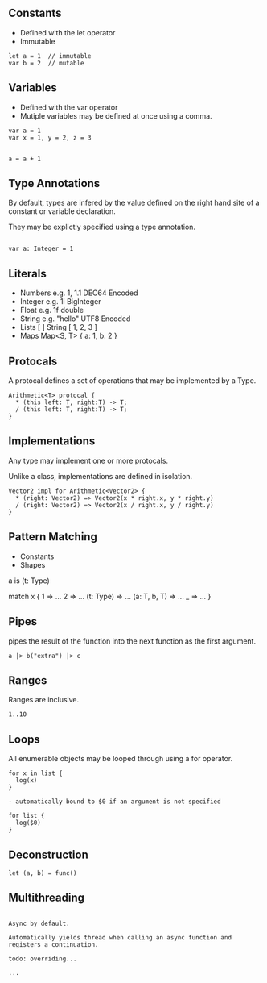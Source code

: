 ## Constants

- Defined with the let operator
- Immutable

```
let a = 1  // immutable
var b = 2  // mutable
```

## Variables

- Defined with the var operator
- Mutiple variables may be defined at once using a comma.
```
var a = 1
var x = 1, y = 2, z = 3


a = a + 1
```

## Type Annotations

By default, types are infered by the value defined on the right hand site of a constant or variable declaration.

They may be explictly specified using a type annotation.

 ```
 
 var a: Integer = 1
 
 ```

## Literals

* Numbers   e.g. 1, 1.1     DEC64 Encoded
* Integer   e.g. 1i         BigInteger
* Float     e.g. 1f         double
* String    e.g. "hello"    UTF8 Encoded
* Lists       [ ] String    [ 1, 2, 3 ]    
* Maps        Map<S, T>     { a: 1, b: 2 }


## Protocals

A protocal defines a set of operations that may be implemented by a Type.


```
Arithmetic<T> protocal { 
  * (this left: T, right:T) -> T;
  / (this left: T, right:T) -> T;
}
```

## Implementations

Any type may implement one or more protocals.

Unlike a class, implementations are defined in isolation.

```
Vector2 impl for Arithmetic<Vector2> {
  * (right: Vector2) => Vector2(x * right.x, y * right.y)
  / (right: Vector2) => Vector2(x / right.x, y / right.y)
}
```

## Pattern Matching

- Constants
- Shapes

a is (t: Type)

match x {
  1            => ...
  2            => ...
  (t: Type)    => ...
  (a: T, b, T) => ...
  _            => ...
}

## Pipes

pipes the result of the function into the next function as the first argument. 

```
a |> b("extra") |> c
```

## Ranges

Ranges are inclusive.

```
1..10 
```

## Loops

All enumerable objects may be looped through using a for operator.

```
for x in list {
  log(x)
}

- automatically bound to $0 if an argument is not specified

for list { 
  log($0)
}

```

## Deconstruction

```
let (a, b) = func()
```

## Multithreading
```

Async by default.

Automatically yields thread when calling an async function and registers a continuation.

todo: overriding...

...




